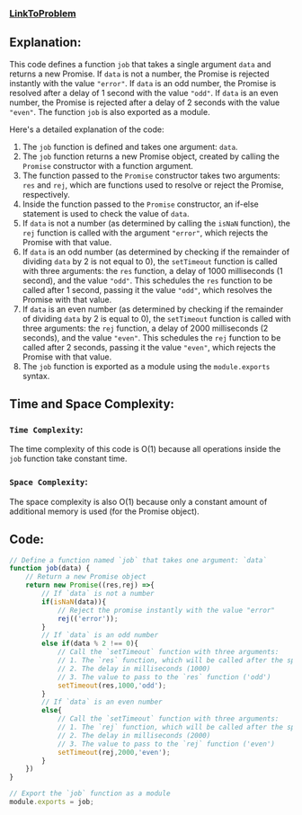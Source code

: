 ### [LinkToProblem](https://www.codingame.com/playgrounds/347/javascript-promises-mastering-the-asynchronous/more-pratice-with-promises)

## Explanation:
This code defines a function `job` that takes a single argument `data` and returns a new Promise. If `data` is not a number, the Promise is rejected instantly with the value `"error"`. If `data` is an odd number, the Promise is resolved after a delay of 1 second with the value `"odd"`. If `data` is an even number, the Promise is rejected after a delay of 2 seconds with the value `"even"`. The function `job` is also exported as a module.

Here's a detailed explanation of the code:
1. The `job` function is defined and takes one argument: `data`.
2. The `job` function returns a new Promise object, created by calling the `Promise` constructor with a function argument.
3. The function passed to the `Promise` constructor takes two arguments: `res` and `rej`, which are functions used to resolve or reject the Promise, respectively.
4. Inside the function passed to the `Promise` constructor, an if-else statement is used to check the value of `data`.
5. If `data` is not a number (as determined by calling the `isNaN` function), the `rej` function is called with the argument `"error"`, which rejects the Promise with that value.
6. If `data` is an odd number (as determined by checking if the remainder of dividing `data` by 2 is not equal to 0), the `setTimeout` function is called with three arguments: the `res` function, a delay of 1000 milliseconds (1 second), and the value `"odd"`. This schedules the `res` function to be called after 1 second, passing it the value `"odd"`, which resolves the Promise with that value.
7. If `data` is an even number (as determined by checking if the remainder of dividing `data` by 2 is equal to 0), the `setTimeout` function is called with three arguments: the `rej` function, a delay of 2000 milliseconds (2 seconds), and the value `"even"`. This schedules the `rej` function to be called after 2 seconds, passing it the value `"even"`, which rejects the Promise with that value.
8. The `job` function is exported as a module using the `module.exports` syntax.

## Time and Space Complexity:
### `Time Complexity`:
The time complexity of this code is O(1) because all operations inside the `job` function take constant time.

### `Space Complexity`:
The space complexity is also O(1) because only a constant amount of additional memory is used (for the Promise object).

## Code:
```js
// Define a function named `job` that takes one argument: `data`
function job(data) {
    // Return a new Promise object
    return new Promise((res,rej) =>{
        // If `data` is not a number
        if(isNaN(data)){
            // Reject the promise instantly with the value "error"
            rej(('error'));
        }
        // If `data` is an odd number
        else if(data % 2 !== 0){
            // Call the `setTimeout` function with three arguments:
            // 1. The `res` function, which will be called after the specified delay
            // 2. The delay in milliseconds (1000)
            // 3. The value to pass to the `res` function ('odd')
            setTimeout(res,1000,'odd');
        }
        // If `data` is an even number
        else{
            // Call the `setTimeout` function with three arguments:
            // 1. The `rej` function, which will be called after the specified delay
            // 2. The delay in milliseconds (2000)
            // 3. The value to pass to the `rej` function ('even')
            setTimeout(rej,2000,'even');
        }
    })
}

// Export the `job` function as a module
module.exports = job;

```
